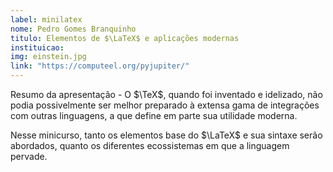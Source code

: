 ```yaml
---
label: minilatex
nome: Pedro Gomes Branquinho
titulo: Elementos de $\LaTeX$ e aplicações modernas 
instituicao:
img: einstein.jpg
link: "https://computeel.org/pyjupiter/"
---
```


Resumo da apresentação - O $\TeX$, quando foi inventado e idelizado, não podia possivelmente
ser melhor preparado à extensa gama de integrações com outras
linguagens, a que define em parte sua utilidade moderna.

Nesse minicurso, tanto os elementos base do $\LaTeX$ e sua sintaxe serão
abordados, quanto os diferentes ecossistemas em que a linguagem pervade.
